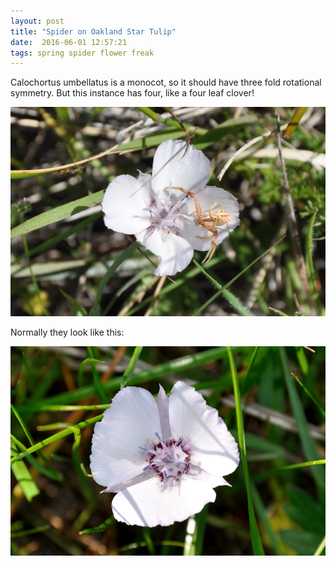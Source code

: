 ```yaml
---
layout: post
title: "Spider on Oakland Star Tulip"
date:  2016-06-01 12:57:21
tags: spring spider flower freak 
---
```


Calochortus umbellatus is a monocot, so it should have three fold rotational symmetry. But this instance has four, like a four leaf clover!

![Spider on Oakland Star Tulip](/images/spider-oakland-star-tulip.png)

Normally they look like this:

![Normal Oakland Star Tulip](/images/oakland-star-lily.png)

<!--more-->

